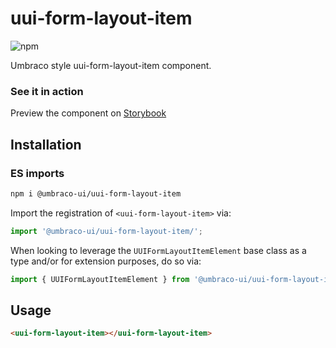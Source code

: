 # uui-form-layout-item

![npm](https://img.shields.io/npm/v/@umbraco-ui/uui-form-layout-item?logoColor=%231B264F)

Umbraco style uui-form-layout-item component.

### See it in action

Preview the component on [Storybook](http://localhost:6006/?path=/story/uui-form-layout-item)

## Installation

### ES imports

```zsh
npm i @umbraco-ui/uui-form-layout-item
```

Import the registration of `<uui-form-layout-item>` via:

```javascript
import '@umbraco-ui/uui-form-layout-item/';
```

When looking to leverage the `UUIFormLayoutItemElement` base class as a type and/or for extension purposes, do so via:

```javascript
import { UUIFormLayoutItemElement } from '@umbraco-ui/uui-form-layout-item';
```

## Usage

```html
<uui-form-layout-item></uui-form-layout-item>
```
